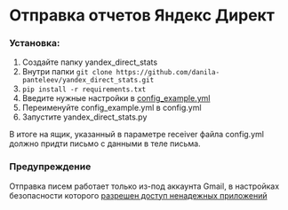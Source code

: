 # Отправка отчетов Яндекс Директ
### Установка:
1. Создайте папку yandex_direct_stats
2. Внутри папки ```git clone https://github.com/danila-panteleev/yandex_direct_stats.git```
3. ```pip install -r requirements.txt``` 
4. Введите нужные настройки в [config_example.yml](yandex_direct_stats/config_example.yml)
5. Переименуйте config_example.yml в config.yml
6. Запустите yandex_direct_stats.py

В итоге на ящик, указанный в параметре receiver файла config.yml должно придти письмо с данными в теле письма.

### Предупреждение
Отправка писем работает только из-под аккаунта Gmail,
в настройках безопасности которого 
[разрешен доступ ненадежных приложений](https://support.google.com/accounts/answer/6010255?hl=ru)

